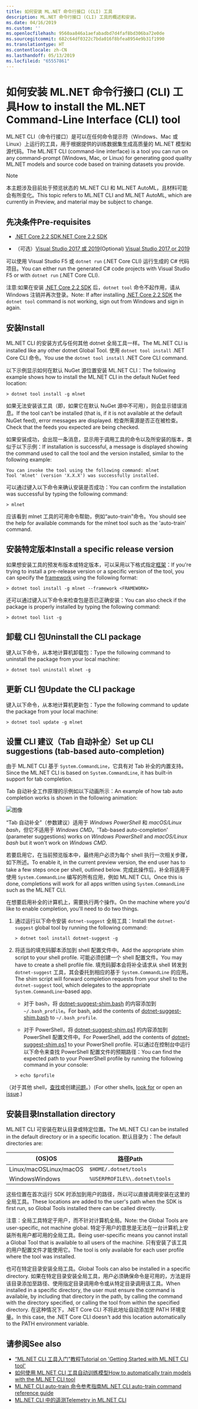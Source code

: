 ```yaml
---
title: 如何安装 ML.NET 命令行接口 (CLI) 工具
description: ML.NET 命令行接口 (CLI) 工具的概述和安装。
ms.date: 04/16/2019
ms.custom: ''
ms.openlocfilehash: 9560aa846a1aefabadbd7d4faf8bd306ba72e0de
ms.sourcegitcommit: 682c64df0322c7bda016f8bfea8954e9b31f1990
ms.translationtype: HT
ms.contentlocale: zh-CN
ms.lasthandoff: 05/13/2019
ms.locfileid: "65557861"
---
```

# <a name="how-to-install-the-mlnet-command-line-interface-cli-tool"></a><span data-ttu-id="4cf54-103">如何安装 ML.NET 命令行接口 (CLI) 工具</span><span class="sxs-lookup"><span data-stu-id="4cf54-103">How to install the ML.NET Command-Line Interface (CLI) tool</span></span>

<span data-ttu-id="4cf54-104">ML.NET CLI（命令行接口）是可以在任何命令提示符（Windows、Mac 或 Linux）上运行的工具，用于根据提供的训练数据集生成高质量的 ML.NET 模型和源代码。</span><span class="sxs-lookup"><span data-stu-id="4cf54-104">The ML.NET CLI (command-line interface) is a tool you can run on any command-prompt (Windows, Mac, or Linux) for generating good quality ML.NET models and source code based on training datasets you provide.</span></span>

> [!NOTE]
> <span data-ttu-id="4cf54-105">本主题涉及目前处于预览状态的 ML.NET CLI 和 ML.NET AutoML，且材料可能会有所变化。</span><span class="sxs-lookup"><span data-stu-id="4cf54-105">This topic refers to ML.NET CLI and ML.NET AutoML, which are currently in Preview, and material may be subject to change.</span></span>

## <a name="pre-requisites"></a><span data-ttu-id="4cf54-106">先决条件</span><span class="sxs-lookup"><span data-stu-id="4cf54-106">Pre-requisites</span></span>

- [<span data-ttu-id="4cf54-107">.NET Core 2.2 SDK</span><span class="sxs-lookup"><span data-stu-id="4cf54-107">.NET Core 2.2 SDK</span></span>](https://dotnet.microsoft.com/download/dotnet-core/2.2)

- <span data-ttu-id="4cf54-108">（可选）[Visual Studio 2017 或 2019](https://visualstudio.microsoft.com/vs/)</span><span class="sxs-lookup"><span data-stu-id="4cf54-108">(Optional) [Visual Studio 2017 or 2019](https://visualstudio.microsoft.com/vs/)</span></span>

<span data-ttu-id="4cf54-109">可以使用 Visual Studio F5 或 `dotnet run` (.NET Core CLI) 运行生成的 C# 代码项目。</span><span class="sxs-lookup"><span data-stu-id="4cf54-109">You can either run the generated C# code projects with Visual Studio F5 or with `dotnet run` (.NET Core CLI).</span></span>

<span data-ttu-id="4cf54-110">注意:如果在安装 [.NET Core 2.2 SDK](https://dotnet.microsoft.com/download/dotnet-core/2.2) 后，`dotnet tool` 命令不起作用，请从 Windows 注销并再次登录。</span><span class="sxs-lookup"><span data-stu-id="4cf54-110">Note: If after installing [.NET Core 2.2 SDK](https://dotnet.microsoft.com/download/dotnet-core/2.2) the `dotnet tool` command is not working, sign out from Windows and sign in again.</span></span>

## <a name="install"></a><span data-ttu-id="4cf54-111">安装</span><span class="sxs-lookup"><span data-stu-id="4cf54-111">Install</span></span>

<span data-ttu-id="4cf54-112">ML.NET CLI 的安装方式与任何其他 dotnet 全局工具一样。</span><span class="sxs-lookup"><span data-stu-id="4cf54-112">The ML.NET CLI is installed like any other dotnet Global Tool.</span></span> <span data-ttu-id="4cf54-113">使用 `dotnet tool install` .NET Core CLI 命令。</span><span class="sxs-lookup"><span data-stu-id="4cf54-113">You use the `dotnet tool install` .NET Core CLI command.</span></span> 

<span data-ttu-id="4cf54-114">以下示例显示如何在默认 NuGet 源位置安装 ML.NET CLI：</span><span class="sxs-lookup"><span data-stu-id="4cf54-114">The following example shows how to install the ML.NET CLI in the default NuGet feed location:</span></span>

```console
> dotnet tool install -g mlnet
```

<span data-ttu-id="4cf54-115">如果无法安装该工具（即，如果它在默认 NuGet 源中不可用），则会显示错误消息。</span><span class="sxs-lookup"><span data-stu-id="4cf54-115">If the tool can't be installed (that is, if it is not available at the default NuGet feed), error messages are displayed.</span></span> <span data-ttu-id="4cf54-116">检查所需源是否正在被检查。</span><span class="sxs-lookup"><span data-stu-id="4cf54-116">Check that the feeds you expected are being checked.</span></span>

<span data-ttu-id="4cf54-117">如果安装成功，会出现一条消息，显示用于调用工具的命令以及所安装的版本，类似于以下示例：</span><span class="sxs-lookup"><span data-stu-id="4cf54-117">If installation is successful, a message is displayed showing the command used to call the tool and the version installed, similar to the following example:</span></span>

```console
You can invoke the tool using the following command: mlnet
Tool 'mlnet' (version 'X.X.X') was successfully installed.
```

<span data-ttu-id="4cf54-118">可以通过键入以下命令来确认安装是否成功：</span><span class="sxs-lookup"><span data-stu-id="4cf54-118">You can confirm the installation was successful by typing the following command:</span></span>

```console
> mlnet
```

<span data-ttu-id="4cf54-119">应该看到 mlnet 工具的可用命令帮助，例如“auto-train”命令。</span><span class="sxs-lookup"><span data-stu-id="4cf54-119">You should see the help for available commands for the mlnet tool such as the 'auto-train' command.</span></span>

## <a name="install-a-specific-release-version"></a><span data-ttu-id="4cf54-120">安装特定版本</span><span class="sxs-lookup"><span data-stu-id="4cf54-120">Install a specific release version</span></span>

<span data-ttu-id="4cf54-121">如果想安装工具的预发布版本或特定版本，可以采用以下格式指定[框架](../../standard/frameworks.md)：</span><span class="sxs-lookup"><span data-stu-id="4cf54-121">If you're trying to install a pre-release version or a specific version of the tool, you can specify the [framework](../../standard/frameworks.md) using the following format:</span></span>

```console
> dotnet tool install -g mlnet --framework <FRAMEWORK>
```

<span data-ttu-id="4cf54-122">还可以通过键入以下命令来检查包是否已正确安装：</span><span class="sxs-lookup"><span data-stu-id="4cf54-122">You can also check if the package is properly installed by typing the following command:</span></span>

```console
> dotnet tool list -g
```

## <a name="uninstall-the-cli-package"></a><span data-ttu-id="4cf54-123">卸载 CLI 包</span><span class="sxs-lookup"><span data-stu-id="4cf54-123">Uninstall the CLI package</span></span>

<span data-ttu-id="4cf54-124">键入以下命令，从本地计算机卸载包：</span><span class="sxs-lookup"><span data-stu-id="4cf54-124">Type the following command to uninstall the package from your local machine:</span></span>

```console
> dotnet tool uninstall mlnet -g
```

## <a name="update-the-cli-package"></a><span data-ttu-id="4cf54-125">更新 CLI 包</span><span class="sxs-lookup"><span data-stu-id="4cf54-125">Update the CLI package</span></span>

<span data-ttu-id="4cf54-126">键入以下命令，从本地计算机更新包：</span><span class="sxs-lookup"><span data-stu-id="4cf54-126">Type the following command to update the package from your local machine:</span></span>

```console
> dotnet tool update -g mlnet
```

## <a name="set-up-cli-suggestions-tab-based-auto-completion"></a><span data-ttu-id="4cf54-127">设置 CLI 建议（Tab 自动补全）</span><span class="sxs-lookup"><span data-stu-id="4cf54-127">Set up CLI suggestions (tab-based auto-completion)</span></span>

<span data-ttu-id="4cf54-128">由于 ML.NET CLI 基于 `System.CommandLine`，它具有对 Tab 补全的内置支持。</span><span class="sxs-lookup"><span data-stu-id="4cf54-128">Since the ML.NET CLI is based on `System.CommandLine`, it has built-in support for tab completion.</span></span>

<span data-ttu-id="4cf54-129">Tab 自动补全工作原理的示例如以下动画所示：</span><span class="sxs-lookup"><span data-stu-id="4cf54-129">An example of how tab auto completion works is shown in the following animation:</span></span>

![图像](./media/cli-tab-completion.gif)

<span data-ttu-id="4cf54-131">“Tab 自动补全”（参数建议）适用于 *Windows PowerShell* 和 *macOS/Linux bash*，但它不适用于 *Windows CMD*。</span><span class="sxs-lookup"><span data-stu-id="4cf54-131">'Tab-based auto-completion' (parameter suggestions) works on *Windows PowerShell* and *macOS/Linux bash* but it won't work on *Windows CMD*.</span></span>

<span data-ttu-id="4cf54-132">若要启用它，在当前预览版本中，最终用户必须为每个 shell 执行一次相关步骤，如下所述。</span><span class="sxs-lookup"><span data-stu-id="4cf54-132">To enable it, in the current preview version, the end user has to take a few steps once per shell, outlined below.</span></span> <span data-ttu-id="4cf54-133">完成此操作后，补全将适用于使用 `System.CommandLine` 编写的所有应用，例如 ML.NET CLI。</span><span class="sxs-lookup"><span data-stu-id="4cf54-133">Once this is done, completions will work for all apps written using `System.CommandLine` such as the ML.NET CLI.</span></span>

<span data-ttu-id="4cf54-134">在想要启用补全的计算机上，需要执行两个操作。</span><span class="sxs-lookup"><span data-stu-id="4cf54-134">On the machine where you'd like to enable completion, you'll need to do two things.</span></span>

1. <span data-ttu-id="4cf54-135">通过运行以下命令安装 `dotnet-suggest` 全局工具：</span><span class="sxs-lookup"><span data-stu-id="4cf54-135">Install the `dotnet-suggest` global tool by running the following command:</span></span>

    ```console
    > dotnet tool install dotnet-suggest -g
    ```

2. <span data-ttu-id="4cf54-136">将适当的填充码脚本添加到 shell 配置文件中。</span><span class="sxs-lookup"><span data-stu-id="4cf54-136">Add the appropriate shim script to your shell profile.</span></span> <span data-ttu-id="4cf54-137">可能必须创建一个 shell 配置文件。</span><span class="sxs-lookup"><span data-stu-id="4cf54-137">You may have to create a shell profile file.</span></span> <span data-ttu-id="4cf54-138">填充码脚本会将补全请求从 shell 转发到 `dotnet-suggest` 工具，其会委托到相应的基于 `System.CommandLine` 的应用。</span><span class="sxs-lookup"><span data-stu-id="4cf54-138">The shim script will forward completion requests from your shell to the `dotnet-suggest` tool, which delegates to the appropriate `System.CommandLine`-based app.</span></span>

    * <span data-ttu-id="4cf54-139">对于 bash，将 [dotnet-suggest-shim.bash](https://github.com/dotnet/System.CommandLine/blob/master/src/System.CommandLine.Suggest/dotnet-suggest-shim.bash) 的内容添加到 `~/.bash_profile`。</span><span class="sxs-lookup"><span data-stu-id="4cf54-139">For bash, add the contents of [dotnet-suggest-shim.bash](https://github.com/dotnet/System.CommandLine/blob/master/src/System.CommandLine.Suggest/dotnet-suggest-shim.bash) to `~/.bash_profile`.</span></span>

    * <span data-ttu-id="4cf54-140">对于 PowerShell，将 [dotnet-suggest-shim.ps1](https://github.com/dotnet/System.CommandLine/blob/master/src/System.CommandLine.Suggest/dotnet-suggest-shim.ps1) 的内容添加到 PowerShell 配置文件中。</span><span class="sxs-lookup"><span data-stu-id="4cf54-140">For PowerShell, add the contents of [dotnet-suggest-shim.ps1](https://github.com/dotnet/System.CommandLine/blob/master/src/System.CommandLine.Suggest/dotnet-suggest-shim.ps1) to your PowerShell profile.</span></span> <span data-ttu-id="4cf54-141">可以通过在控制台中运行以下命令来查找 PowerShell 配置文件的预期路径：</span><span class="sxs-lookup"><span data-stu-id="4cf54-141">You can find the expected path to your PowerShell profile by running the following command in your console:</span></span>

    ```console
    > echo $profile
    ``` 

<span data-ttu-id="4cf54-142">（对于其他 shell，[查找](https://github.com/dotnet/System.CommandLine/issues?q=is%3Aissue+is%3Aopen+label%3A%22shell+suggestion%22)或创建[问题](https://github.com/dotnet/System.CommandLine/issues)。）</span><span class="sxs-lookup"><span data-stu-id="4cf54-142">(For other shells, [look for](https://github.com/dotnet/System.CommandLine/issues?q=is%3Aissue+is%3Aopen+label%3A%22shell+suggestion%22) or open an [issue](https://github.com/dotnet/System.CommandLine/issues).)</span></span>

## <a name="installation-directory"></a><span data-ttu-id="4cf54-143">安装目录</span><span class="sxs-lookup"><span data-stu-id="4cf54-143">Installation directory</span></span>

<span data-ttu-id="4cf54-144">ML.NET CLI 可安装在默认目录或特定位置。</span><span class="sxs-lookup"><span data-stu-id="4cf54-144">The ML.NET CLI can be installed in the default directory or in a specific location.</span></span> <span data-ttu-id="4cf54-145">默认目录为：</span><span class="sxs-lookup"><span data-stu-id="4cf54-145">The default directories are:</span></span>

| <span data-ttu-id="4cf54-146">(OS)</span><span class="sxs-lookup"><span data-stu-id="4cf54-146">OS</span></span>          | <span data-ttu-id="4cf54-147">路径</span><span class="sxs-lookup"><span data-stu-id="4cf54-147">Path</span></span>                          |
|-------------|-------------------------------|
| <span data-ttu-id="4cf54-148">Linux/macOS</span><span class="sxs-lookup"><span data-stu-id="4cf54-148">Linux/macOS</span></span> | `$HOME/.dotnet/tools`         |
| <span data-ttu-id="4cf54-149">Windows</span><span class="sxs-lookup"><span data-stu-id="4cf54-149">Windows</span></span>     | `%USERPROFILE%\.dotnet\tools` |

<span data-ttu-id="4cf54-150">这些位置在首次运行 SDK 时添加到用户的路径，所以可以直接调用安装在这里的全局工具。</span><span class="sxs-lookup"><span data-stu-id="4cf54-150">These locations are added to the user's path when the SDK is first run, so Global Tools installed there can be called directly.</span></span>

<span data-ttu-id="4cf54-151">注意：全局工具特定于用户，而不针对计算机全局。</span><span class="sxs-lookup"><span data-stu-id="4cf54-151">Note: the Global Tools are user-specific, not machine global.</span></span> <span data-ttu-id="4cf54-152">特定于用户的意思是无法在一台计算机上安装所有用户都可用的全局工具。</span><span class="sxs-lookup"><span data-stu-id="4cf54-152">Being user-specific means you cannot install a Global Tool that is available to all users of the machine.</span></span> <span data-ttu-id="4cf54-153">只有安装了该工具的用户配置文件才能使用它。</span><span class="sxs-lookup"><span data-stu-id="4cf54-153">The tool is only available for each user profile where the tool was installed.</span></span>

<span data-ttu-id="4cf54-154">也可在特定目录安装全局工具。</span><span class="sxs-lookup"><span data-stu-id="4cf54-154">Global Tools can also be installed in a specific directory.</span></span> <span data-ttu-id="4cf54-155">如果在特定目录安装全局工具，用户必须确保命令是可用的，方法是将该目录添加至路径、使用指定目录调用命令或从特定目录调用该工具。</span><span class="sxs-lookup"><span data-stu-id="4cf54-155">When installed in a specific directory, the user must ensure the command is available, by including that directory in the path, by calling the command with the directory specified, or calling the tool from within the specified directory.</span></span>
<span data-ttu-id="4cf54-156">在这种情况下，.NET Core CLI 不将此地址自动添加至 PATH 环境变量。</span><span class="sxs-lookup"><span data-stu-id="4cf54-156">In this case, the .NET Core CLI doesn't add this location automatically to the PATH environment variable.</span></span>

## <a name="see-also"></a><span data-ttu-id="4cf54-157">请参阅</span><span class="sxs-lookup"><span data-stu-id="4cf54-157">See also</span></span>

- [<span data-ttu-id="4cf54-158">“ML.NET CLI 工具入门”教程</span><span class="sxs-lookup"><span data-stu-id="4cf54-158">Tutorial on 'Getting Started with ML.NET CLI tool'</span></span>](../tutorials/mlnet-cli.md)
- [<span data-ttu-id="4cf54-159">如何使用 ML.NET CLI 工具自动训练模型</span><span class="sxs-lookup"><span data-stu-id="4cf54-159">How to automatically train models with the ML.NET CLI tool</span></span>](../automate-training-with-cli.md)
- [<span data-ttu-id="4cf54-160">ML.NET CLI auto-train 命令参考指南</span><span class="sxs-lookup"><span data-stu-id="4cf54-160">ML.NET CLI auto-train command reference guide</span></span>](../reference/ml-net-cli-reference.md) 
- [<span data-ttu-id="4cf54-161">ML.NET CLI 中的遥测</span><span class="sxs-lookup"><span data-stu-id="4cf54-161">Telemetry in ML.NET CLI</span></span>](../resources/ml-net-cli-telemetry.md)
